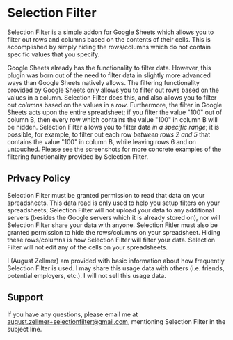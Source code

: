# Selection Filter
Selection Filter is a simple addon for Google Sheets which allows you to filter out rows and columns based on the contents of their cells. This is accomplished by simply hiding the rows/columns which do not contain specific values that you specify. 

Google Sheets already has the functionality to filter data. However, this plugin was born out of the need to filter data in slightly more advanced ways than Google Sheets natively allows. The filtering functionality provided by Google Sheets only allows you to filter out rows based on the values in a column. Selection Filter does this, and also allows you to filter out *columns* based on the values in a *row*. Furthermore, the filter in Google Sheets acts upon the entire spreadsheet; if you filter the value "100" out of column B, then every row which contains the value "100" in column B will be hidden. Selection Filter allows you to filter data *in a specific range*; it is possible, for example, to filter out each row *between rows 2 and 5* that contains the value "100" in column B, while leaving rows 6 and on untouched. Please see the screenshots for more concrete examples of the filtering functionality provided by Selection Filter.

## Privacy Policy
Selection Filter must be granted permission to read that data on your spreadsheets. This data read is only used to help you setup filters on your spreadsheets; Selection Filter will not upload your data to any additional servers (besides the Google servers which it is already stored on), nor will Selection Filter share your data with anyone.
Selection Fitler must also be granted permission to hide the rows/columns on your spreadsheet. Hiding these rows/columns is how Selection Filter will filter your data. Selection Filter will not edit any of the cells on your spreadsheets. 

I (August Zellmer) am provided with basic information about how frequently Selection Filter is used. I may share this usage data with others (i.e. friends, potential employers, etc.). I will not sell this usage data. 

## Support
If you have any questions, please email me at august.zellmer+selectionfilter@gmail.com, mentioning Selection Filter in the subject line.
